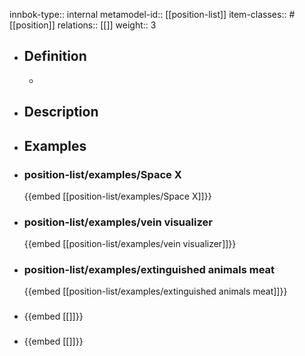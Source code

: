 innbok-type:: internal
metamodel-id:: [[position-list]]
item-classes:: #[[position]]
relations:: [[]]
weight:: 3

- ## Definition
  - 
- ## Description
- ## Examples
- ### position-list/examples/Space X
  {{embed [[position-list/examples/Space X]]}}
- ### position-list/examples/vein visualizer
  {{embed [[position-list/examples/vein visualizer]]}}
- ### position-list/examples/extinguished animals meat
  {{embed [[position-list/examples/extinguished animals meat]]}}
- ### 
  {{embed [[]]}}
- ### 
  {{embed [[]]}}


